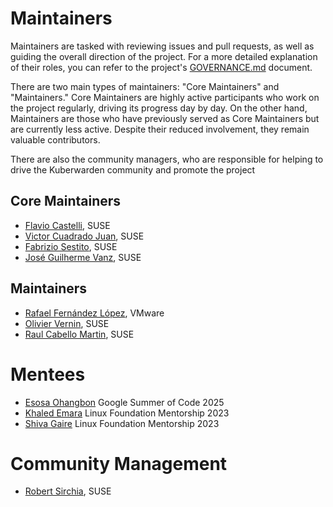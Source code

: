 # Maintainers

Maintainers are tasked with reviewing issues and pull requests, as well as
guiding the overall direction of the project. For a more detailed explanation
of their roles, you can refer to the project's [GOVERNANCE.md](./GOVERNANCE.md)
document.

There are two main types of maintainers: "Core Maintainers" and "Maintainers."
Core Maintainers are highly active participants who work on the project
regularly, driving its progress day by day. On the other hand, Maintainers are
those who have previously served as Core Maintainers but are currently less
active. Despite their reduced involvement, they remain valuable contributors.

There are also the community managers, who are responsible for helping to drive
the Kuberwarden community and promote the project

## Core Maintainers

- [Flavio Castelli](https://github.com/flavio), SUSE
- [Victor Cuadrado Juan](https://github.com/viccuad), SUSE
- [Fabrizio Sestito](https://github.com/fabriziosestito), SUSE
- [José Guilherme Vanz](https://github.com/jvanz), SUSE


## Maintainers

- [Rafael Fernández López](https://github.com/ereslibre), VMware
- [Olivier Vernin](https://github.com/olblak), SUSE
- [Raul Cabello Martin](https://github.com/raulcabello), SUSE

# Mentees

- [Esosa Ohangbon](https://github.com/esosaoh) Google Summer of Code 2025
- [Khaled Emara](https://github.com/KhaledEmaraDev) Linux Foundation Mentorship 2023
- [Shiva Gaire](https://github.com/geeksambhu) Linux Foundation Mentorship 2023      

# Community Management
- [Robert Sirchia](https://github.com/robertsirc), SUSE
